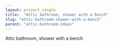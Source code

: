 ```yaml
---
layout: project_single
title:  "Attic bathroom, shower with a bench"
slug: "attic-bathroom-shower-with-a-bench"
parent: "attic-bathroom-ideas"
---
```

Attic bathroom, shower with a bench
